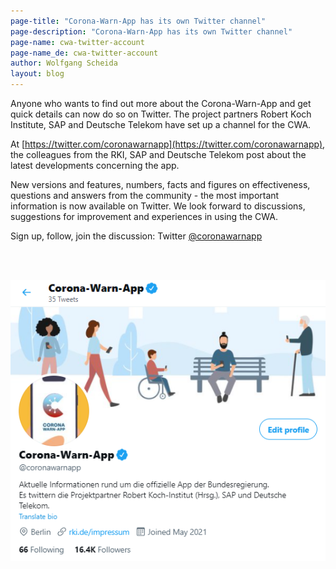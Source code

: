 ```yaml
---
page-title: "Corona-Warn-App has its own Twitter channel"
page-description: "Corona-Warn-App has its own Twitter channel"
page-name: cwa-twitter-account
page-name_de: cwa-twitter-account
author: Wolfgang Scheida
layout: blog
---
```


Anyone who wants to find out more about the Corona-Warn-App and get quick details can now do so on Twitter. The project partners Robert Koch Institute, SAP and Deutsche Telekom have set up a channel for the CWA.


<!-- overview -->


At [https://twitter.com/coronawarnapp](https://twitter.com/coronawarnapp), the colleagues from the RKI, SAP and Deutsche Telekom post about the latest developments concerning the app. 

New versions and features, numbers, facts and figures on effectiveness, questions and answers from the community - the most important information is now available on Twitter. We look forward to discussions, suggestions for improvement and experiences in using the CWA. 

Sign up, follow, join the discussion: Twitter [@coronawarnapp](https://twitter.com/coronawarnapp)


<br></br>
<div class="text-center"> <img src="./cwa-twitter-account.png" title="CWA Twitter channel" alt="CWA Twitter channel"  ></div>
<br></br>
